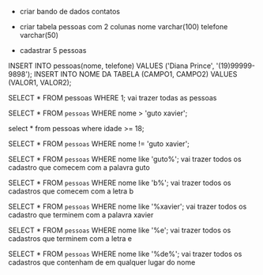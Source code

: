 - criar bando de dados contatos
- criar tabela pessoas com 2 colunas
    nome varchar(100)
    telefone varchar(50)

- cadastrar 5 pessoas

INSERT INTO pessoas(nome, telefone) VALUES ('Diana Prince', '(19)99999-9898');
INSERT INTO NOME DA TABELA (CAMPO1, CAMPO2) VALUES (VALOR1, VALOR2);

SELECT * FROM pessoas WHERE 1; vai trazer todas as pessoas

SELECT * FROM `pessoas` WHERE nome > 'guto xavier';

select * from pessoas where idade >= 18;

SELECT * FROM `pessoas` WHERE nome != 'guto xavier';

SELECT * FROM `pessoas` WHERE nome like 'guto%'; vai trazer todos os cadastro que comecem com a palavra guto

SELECT * FROM `pessoas` WHERE nome like 'b%'; vai trazer todos os cadastros que comecem com a letra b

SELECT * FROM `pessoas` WHERE nome like '%xavier'; vai trazer todos os cadastro que terminem com a palavra xavier

SELECT * FROM `pessoas` WHERE nome like '%e'; vai trazer todos os cadastros que terminem com a letra e

SELECT * FROM `pessoas` WHERE nome like '%de%'; vai trazer todos os cadastros que contenham de em qualquer lugar do nome